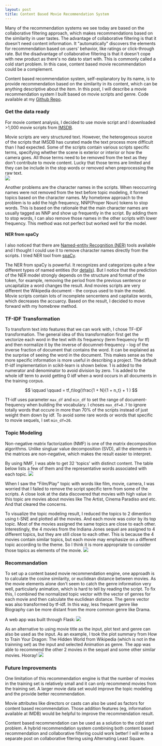 ```yaml
---
layout: post
title: Content Based Movie Recommendation System
---
```


Many of the recommendation systems we see today are based on the collaborative filtering approach, which makes recommendations based on the similarity in user tastes. The advantage of collaborative filtering is that it doesn't need content information. It "automatically" discovers the elements for recommendation based on users' behavior, like ratings or click-through rate. But the disadvantage of collaborative filtering is that it doesn't cope with new product as there's no data to start with. This is commonly called a cold start problem. In this case, content based movie recommendation could be a complement. 

Content based recommendation system, self-explanatory by its name, is to provide recommendation based on the similarity in its content, which can be anything descriptive about the item. In this post, I will describe a movie recommendation system I built based on movie scripts and genre. Code available at my [Github Repo](https://github.com/caiy7/Project_Fletcher).  

### Get the data ready
For movie content analysis, I decided to use movie script and I downloaded >1,000 movie scripts from [IMSDB](https://www.imsdb.com/).   

Movie scripts are very structured text. However, the heterogenous source of the scripts that IMSDB has curated made the text process more difficult than I had expected. Some of the scripts contain various scripts specific terms, specifying whether the scene is exterior or interior or how the camera goes. All those terms need to be removed from the text as they don't contribute to movie content. Lucky that those terms are limited and they can be include in the stop words or removed when preprocessing the raw text.   
<img src="../images/08272018/script.png">

Another problems are the character names in the scripts. When reoccurring names were not removed from the text before topic modeling, it formed topics based on the character names. My homebrew approach to the problem is to add the high frequency, NNP(Proper Noun)  tokens to stop words. This is based on the rationale that the main character names are usually tagged as NNP and show up frequently in the script. By adding them to stop words, I can also remove those names in the other scripts with lower frequency. This method was not perfect but worked well for the model. 

#### NER from spaCy
I also noticed that there are [Named-entity Recognition (NER)](https://en.wikipedia.org/wiki/Named-entity_recognition) tools available and I thought I could use it to remove character names directly from the scripts. I tried NER tool from [spaCy](https://spacy.io/usage/spacy-101#annotations-ner).  

The NER from spaCy is powerful. It recognizes and categorizes quite a few different types of named entities (for [details](https://spacy.io/api/annotation#named-entities)). But I notice that the prediction of the NER model strongly depends on the structure and format of the token, for example, removing the period from the previous sentence or uncapitalize a word changes the result. And movies scripts are very different the Wikipedia document - the corpus used to train the model. Movie scripts contain lots of incomplete sencentens and capitalize words, which decreases the accuarcy. Based on the result, I decided to move forward with my homebrew method.

### TF-IDF Transformation
To transform text into features that we can work with, I chose TF-IDF transformation. The general idea  of this transformation first get the vectorize each word in the text with its frequency (term frequency for tf) and then normalize it by the inverse of documnet-frequency - log of the inverse fraction of document that contains the word. It can be explained as the surprise of seeing the word in the document. This makes sense as the more specific information is more useful in describing a project. The default tf-idf implementation in scikit-learn is shown below. 1 is added to the numerator and denominator to avoid division by zero. 1 is added to the whole idf term to avoid getting 0 idf when a word occurs in all documents in the training corpus. 

$$
\qquad \qquad = tf_t\log(\frac{1 + N}{1 + n_t} + 1 )
$$

Tf-idf uses parameter `max_df` and `min_df` to set the range of document-frequency when building the vocabulary. I choses `max_df=0.7` to ignore totally words that occure in more than 70% of the scripts instead of just weight them down by idf. To avoid some rare words or words that specific to movie sequels, I set `min_df=20`. 

### Topic Modeling

Non-negative matrix factorization (NMF) is one of the matrix decomposition algorithms. Unlike singluar value decomposition (SVD), all the elements in the matrices are non-negative, which makes the result easier to interpret.

By using NMF, I was able to get 32 'topics' with distinct content. The table below lists a few of them and the representative words associated with each topic. 
<img src="../images/08272018/topics.png">    

When I saw the "Film/Play" topic with words like film, movie, camera, I was worried that I failed to remove the script specific term from some of the scripts. A close look at the data discovered that movies with high value in this topic are movies about movies like The Artist, Cinema Paradiso and etc. And that cleared the concerns.  

To visualize the topic modeling result, I reduced the topics to 2 dimention using t-SNE and plotted all the movies. And each movie was color by its top topic. Most of the movies assigned the same topics are close to each other. Interestingly, the 4 movies from the Indiana Jones sequel are assigned to 4 different topics, but they are still close to each other. This is because the 4 movies contain similar topics, but each movie may emphasize on a different topic according to the theme. So I think it is more appropriate to consider those topics as elements of the movie.
<img src="../images/08272018/tsne.png"> 

### Recommandation
To set up a content based movie recommendation engine, one approadh is to calculate the cosine similarity, or euclidean distance between movies. As the movie elements alone don't seem to catch the genre information very well, particularly animation, which is hard to tell by reading the script. 
To fix this, I combined the normalized topic vector with the vector of genres for each movie and then calculate the euclidean distance. The genre vector was also transformed by tf-idf. In this way, less frequent genre like Biography can be more distant from the more common genre like Drama. 

A web app was built through Flask:
<img src="../images/08272018/rec_by_title.gif">

As an alternative to using movie title as the input, plot text and genre can also be used as the input. As an example, I took the plot summary from How to Train Your Dragon: The Hidden World from Wikipedia (which is not in the trainning set) as the input and selected Animation as genre. The app was able to recommend the other 2 movies in the sequel and some other similar movies. Hooray!
<img src="../images/08272018/rec_by_text.gif">

### Future Improvements
One limitation of this recommendation engine is that the number of movies in the training set is relatively small and it can only recommend movies from the training set. A larger movie data set would improve the topic modeling and the provide better recommendation.  

Movie attributes like directors or casts can also be used as factors for content based recommendation. Those addition features (eg, information available at IMDB) would be helpful to improve the recommendation result.  

Content based recommendation can be used as a solution to the cold start problem. A hybrid recommendation system combining both content based recommendation and collaborative filtering could work better! I will write a separate post on collaborative fitering using Alternating Least Square.













